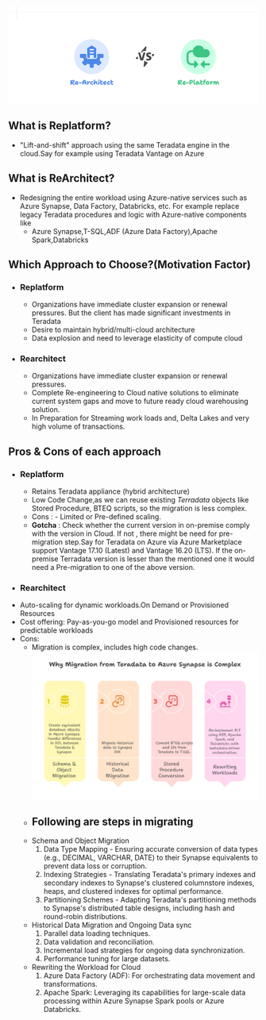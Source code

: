 ![Re-Platform/Re-Architect](https://github.com/ZosBHAI/pure_theory/blob/main/reArchitect_rePlatform.png)
## What is Replatform?
- "Lift-and-shift" approach using the same Teradata engine in the cloud.Say for example using Teradata Vantage on Azure
## What is ReArchitect?
- Redesigning the entire workload using Azure-native services such as Azure Synapse, Data Factory, Databricks, etc. For example replace legacy Teradata procedures and logic with Azure-native components like
   - Azure Synapse,T-SQL,ADF (Azure Data Factory),Apache Spark,Databricks
## Which Approach to Choose?(Motivation Factor)
- ### Replatform
  -   Organizations have immediate cluster expansion or renewal pressures. But the client has made significant investments in Teradata
  -   Desire to maintain hybrid/multi-cloud architecture
  -   Data explosion and need to leverage elasticity of compute cloud
- ### Rearchitect
    - Organizations have immediate cluster expansion or renewal pressures.
    - Complete Re-engineering to Cloud native solutions to eliminate current system gaps and move to future ready cloud warehousing solution.
    - In Preparation for Streaming work loads and, Delta Lakes and very high volume of transactions.
## Pros & Cons of each approach
- ### Replatform
  - Retains Teradata appliance (hybrid architecture)
  - Low Code Change,as we can reuse existing  *Terradata* objects like Stored Procedure, BTEQ scripts, so the migration is less complex.
  - Cons :
        - Limited or Pre-defined scaling.
   - **Gotcha** : Check whether the current version in on-premise comply with the version in Cloud. If not , there might be need for pre-migration step.Say for Teradata on Azure via Azure Marketplace support Vantage 17.10 (Latest) and Vantage 16.20 (LTS). If the on-premise Terradata version is lesser than  the mentioned one it would need a Pre-migration to one of the above version.
- ### Rearchitect
- Auto-scaling for dynamic workloads.On Demand or Provisioned Resources
- Cost offering: Pay-as-you-go model and Provisioned resources for predictable workloads
- Cons:
   - Migration is complex, includes high code changes.
      ![Why it is complex](https://github.com/ZosBHAI/pure_theory/blob/main/terradata_to_synapse_migration_phases.png)
   - ## Following are steps in migrating
    - Schema and Object Migration
      1) Data Type Mapping - Ensuring accurate conversion of data types (e.g., DECIMAL, VARCHAR, DATE) to their Synapse equivalents to prevent data loss or corruption.
      2) Indexing Strategies - Translating Teradata's primary indexes and secondary indexes to Synapse's clustered columnstore indexes, heaps, and clustered indexes for optimal performance.
      3) Partitioning Schemes - Adapting Teradata's partitioning methods to Synapse's distributed table designs, including hash and round-robin distributions.
    - Historical Data Migration and Ongoing Data sync
       1)  Parallel data loading techniques.
       2)  Data validation and reconciliation.
       3)  Incremental load strategies for ongoing data synchronization.
       4)  Performance tuning for large datasets.
    - Rewriting the Workload for Cloud
      1) Azure Data Factory (ADF): For orchestrating data movement and transformations.
      2) Apache Spark: Leveraging its capabilities for large-scale data processing within Azure Synapse Spark pools or Azure Databricks.
         
  


 

